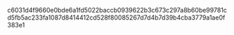 c6031d4f9660e0bde6a1fd5022baccb0939622b3c673c297a8b60be99781cd5fb5ac233fa1087d8414412cd528f80085267d7d4b7d39b4cba3779a1ae0f383e1
